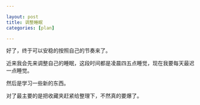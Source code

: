 ```yaml
---

layout: post
title: 调整睡眠
categories: [plan]

---
```


好了，终于可以安稳的按照自己的节奏来了。

近来我会先来调整自己的睡眠，这段时间都是凌晨四五点睡觉，现在我要每天最迟一点睡觉。

然后是学习一些新的东西。

对了最主要的是把收藏夹赶紧给整理下，不然真的要爆了。